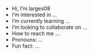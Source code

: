 - Hi, I’m larges08
- I’m interested in ...
- I’m currently learning ...
- I’m looking to collaborate on ...
- How to reach me ...
- Pronouns: ...
- Fun fact: ...

<!---
larges08/larges08 is a ✨ special ✨ repository because its `README.md` (this file) appears on your GitHub profile.
You can click the Preview link to take a look at your changes.
--->
